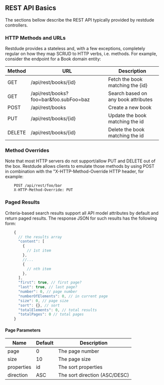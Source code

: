 ## REST API Basics

The sections bellow describe the REST API typically provided by restdude controllers.

### HTTP Methods and URLs

Restdude provides a stateless and, with a few exceptions, completely regular on how they map SCRUD to HTTP verbs, i.e. methods. For example, consider the endpoint for a Book domain entity:


Method     | URL   | Description
------------ | ------ | -------------------
GET  | /api/rest/books/{id} | Fetch the book matching the {id}
GET  | /api/rest/books?foo=bar&foo.subFoo=baz | Search based on any book attributes
POST  | /api/rest/books | Create a new book
PUT   | /api/rest/books/{id} | Update the book matching the id
DELETE | /api/rest/books/{id} | Delete the book matching the id

### Method Overrides

Note that most HTTP servers do not support/allow PUT and DELETE out of the box. Restdude allows clients to emulate those methods by using POST in combination with the "X-HTTP-Method-Override HTTP header, for example:

```
    POST /api/rest/foo/bar
    X-HTTP-Method-Override: PUT
```

### Paged Results

Criteria-based search results support all API model attributes by default and return paged results. The response JSON for such results has the following form:

```javascript
    {
      // the results array
      "content": [
        {
          // 1st item
        },
        //...
        {
          // nth item
        },
      ],
      "first": true, // first page?
      "last": true, // last page?
      "number": 0, // page number
      "numberOfElements": 0, // in current page
      "size": 0, // page size
      "sort": {}, // sort
      "totalElements": 0, // total results
      "totalPages": 0 // total pages
    }
```

#### Page Parameters


Name     | Default   | Description
------------ | ------ | -------------------
page         | 0      | The page number
size         | 10     | The page size
properties   | id     | The sort properties
direction    | ASC    | The sort direction (ASC/DESC)
